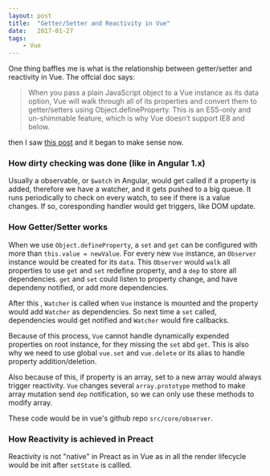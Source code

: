 ```yaml
---
layout: post
title:  "Getter/Setter and Reactivity in Vue"
date:   2017-01-27
tags:   
    - Vue
---
```


One thing baffles me is what is the relationship between getter/setter and reactivity in Vue. The offcial doc says: 

> When you pass a plain JavaScript object to a Vue instance as its data option, Vue will walk through all of its properties and convert them to getter/setters using Object.defineProperty. This is an ES5-only and un-shimmable feature, which is why Vue doesn’t support IE8 and below.

then I saw [this post](https://blog.risingstack.com/writing-a-javascript-framework-data-binding-dirty-checking/) and it began to make sense now.

### How dirty checking was done (like in Angular 1.x)

Usually a observable, or `$watch` in Angular, would get called if a property is added, therefore we have a watcher, and it gets pushed to a big queue. It runs periodically to check on every watch, to see if there is a value changes. If so, coresponding handler would get triggers, like DOM update. 

### How Getter/Setter works 

When we use `Object.defineProperty`, a `set` and `get` can be configured with more than `this.value = newValue`. For every new `Vue` instance,  an `Observer` instance would be created for its `data`. This `Observer` would `walk` all properties to use `get` and `set` redefine property, and a `dep` to store all dependencies. `get` and `set` could listen to property change, and have dependeny notified, or add more dependencies.  

After this , `Watcher` is called when `Vue` instance is mounted and the property would add `Watcher` as dependencies. So next time a `set` called, dependencies would get notified and `Watcher` would fire callbacks. 

Because of this process, `Vue` cannot handle dynamically expended properties on root instance, for they missing the `set` abd `get`. This is also why we need to use global `vue.set` and `vue.delete` or its alias to handle property addition/deletion. 

Also because of this, if property is an array, set to a new array would always trigger reactivity. `Vue` changes several `array.prototype` method to make array mutation send `dep` notification, so we can only use these methods to modify array.

These code would be in vue's github repo `src/core/observer`. 

### How Reactivity is achieved in Preact

Reactivity is not "native" in Preact as in Vue as in all the render lifecycle would be init after `setState` is callled.



